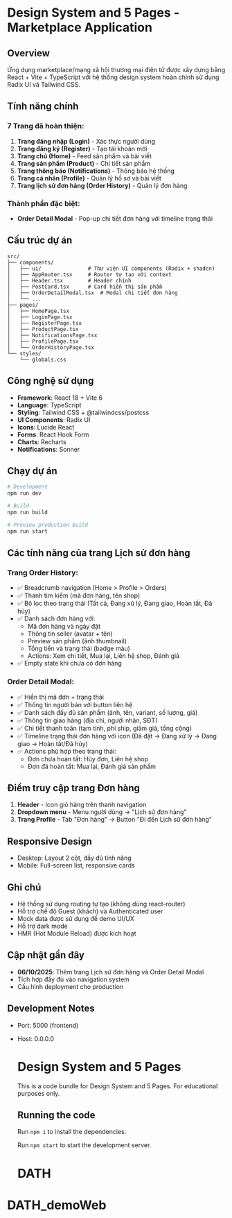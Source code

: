 # Design System and 5 Pages - Marketplace Application

## Overview
Ứng dụng marketplace/mạng xã hội thương mại điện tử được xây dựng bằng React + Vite + TypeScript với hệ thống design system hoàn chỉnh sử dụng Radix UI và Tailwind CSS.

## Tính năng chính

### 7 Trang đã hoàn thiện:
1. **Trang đăng nhập (Login)** - Xác thực người dùng
2. **Trang đăng ký (Register)** - Tạo tài khoản mới
3. **Trang chủ (Home)** - Feed sản phẩm và bài viết
4. **Trang sản phẩm (Product)** - Chi tiết sản phẩm
5. **Trang thông báo (Notifications)** - Thông báo hệ thống
6. **Trang cá nhân (Profile)** - Quản lý hồ sơ và bài viết
7. **Trang lịch sử đơn hàng (Order History)** - Quản lý đơn hàng

### Thành phần đặc biệt:
- **Order Detail Modal** - Pop-up chi tiết đơn hàng với timeline trạng thái

## Cấu trúc dự án

```
src/
├── components/
│   ├── ui/               # Thư viện UI components (Radix + shadcn)
│   ├── AppRouter.tsx     # Router tự tạo với context
│   ├── Header.tsx        # Header chính
│   ├── PostCard.tsx      # Card hiển thị sản phẩm
│   ├── OrderDetailModal.tsx  # Modal chi tiết đơn hàng
│   └── ...
├── pages/
│   ├── HomePage.tsx
│   ├── LoginPage.tsx
│   ├── RegisterPage.tsx
│   ├── ProductPage.tsx
│   ├── NotificationsPage.tsx
│   ├── ProfilePage.tsx
│   └── OrderHistoryPage.tsx
└── styles/
    └── globals.css
```

## Công nghệ sử dụng

- **Framework**: React 18 + Vite 6
- **Language**: TypeScript
- **Styling**: Tailwind CSS + @tailwindcss/postcss
- **UI Components**: Radix UI
- **Icons**: Lucide React
- **Forms**: React Hook Form
- **Charts**: Recharts
- **Notifications**: Sonner

## Chạy dự án

```bash
# Development
npm run dev

# Build
npm run build

# Preview production build
npm run start
```

## Các tính năng của trang Lịch sử đơn hàng

### Trang Order History:
- ✅ Breadcrumb navigation (Home > Profile > Orders)
- ✅ Thanh tìm kiếm (mã đơn hàng, tên shop)
- ✅ Bộ lọc theo trạng thái (Tất cả, Đang xử lý, Đang giao, Hoàn tất, Đã hủy)
- ✅ Danh sách đơn hàng với:
  - Mã đơn hàng và ngày đặt
  - Thông tin seller (avatar + tên)
  - Preview sản phẩm (ảnh thumbnail)
  - Tổng tiền và trạng thái (badge màu)
  - Actions: Xem chi tiết, Mua lại, Liên hệ shop, Đánh giá
- ✅ Empty state khi chưa có đơn hàng

### Order Detail Modal:
- ✅ Hiển thị mã đơn + trạng thái
- ✅ Thông tin người bán với button liên hệ
- ✅ Danh sách đầy đủ sản phẩm (ảnh, tên, variant, số lượng, giá)
- ✅ Thông tin giao hàng (địa chỉ, người nhận, SĐT)
- ✅ Chi tiết thanh toán (tạm tính, phí ship, giảm giá, tổng cộng)
- ✅ Timeline trạng thái đơn hàng với icon (Đã đặt → Đang xử lý → Đang giao → Hoàn tất/Đã hủy)
- ✅ Actions phù hợp theo trạng thái:
  - Đơn chưa hoàn tất: Hủy đơn, Liên hệ shop
  - Đơn đã hoàn tất: Mua lại, Đánh giá sản phẩm

## Điểm truy cập trang Đơn hàng

1. **Header** - Icon giỏ hàng trên thanh navigation
2. **Dropdown menu** - Menu người dùng → "Lịch sử đơn hàng"
3. **Trang Profile** - Tab "Đơn hàng" → Button "Đi đến Lịch sử đơn hàng"

## Responsive Design
- Desktop: Layout 2 cột, đầy đủ tính năng
- Mobile: Full-screen list, responsive cards

## Ghi chú
- Hệ thống sử dụng routing tự tạo (không dùng react-router)
- Hỗ trợ chế độ Guest (khách) và Authenticated user
- Mock data được sử dụng để demo UI/UX
- Hỗ trợ dark mode
- HMR (Hot Module Reload) được kích hoạt

## Cập nhật gần đây
- **06/10/2025**: Thêm trang Lịch sử đơn hàng và Order Detail Modal
- Tích hợp đầy đủ vào navigation system
- Cấu hình deployment cho production

## Development Notes
- Port: 5000 (frontend)
- Host: 0.0.0.0


  # Design System and 5 Pages

  This is a code bundle for Design System and 5 Pages. For educational purposes only.

  ## Running the code

  Run `npm i` to install the dependencies.

  Run `npm start` to start the development server.
  # DATH
# DATH_demoWeb

